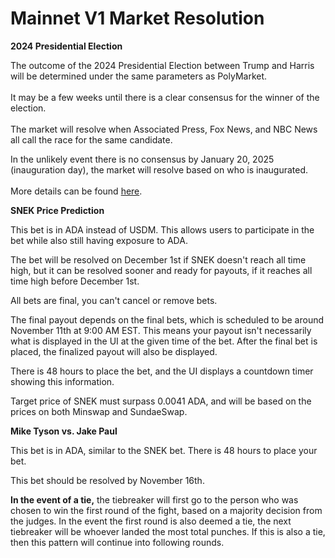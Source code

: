 # Mainnet V1 Market Resolution

**2024 Presidential Election**

The outcome of the 2024 Presidential Election between Trump and Harris will be determined under the same parameters as PolyMarket. \
\
It may be a few weeks until there is a clear consensus for the winner of the election.\
\
The market will resolve when Associated Press, Fox News, and NBC News all call the race for the same candidate.

In the unlikely event there is no consensus by January 20, 2025 (inauguration day), the market will resolve based on who is inaugurated. \
\
More details can be found [here](https://x.com/polymarket/status/1852493928072970425?s=46\&t=X1sJLYL6zORh4pcBGIlQCw).

**SNEK Price Prediction**

This bet is in ADA instead of USDM. This allows users to participate in the bet while also still having exposure to ADA.&#x20;

The bet will be resolved on December 1st if SNEK doesn't reach all time high, but it can be resolved sooner and ready for payouts, if it reaches all time high before December 1st.

All bets are final, you can't cancel or remove bets.

The final payout depends on the final bets, which is scheduled to be around November 11th at 9:00 AM EST. This means your payout isn't necessarily what is displayed in the UI at the given time of the bet. After the final bet is placed, the finalized payout will also be displayed.

There is 48 hours to place the bet, and the UI displays a countdown timer showing this information.

Target price of SNEK must surpass 0.0041 ADA, and will be based on the prices on both Minswap and SundaeSwap.

**Mike Tyson vs. Jake Paul**

This bet is in ADA, similar to the SNEK bet. There is 48 hours to place your bet.

This bet should be resolved by November 16th.&#x20;

**In the event of a tie,** the tiebreaker will first go to the person who was chosen to win the first round of the fight, based on a majority decision from the judges. In the event the first round is also deemed a tie, the next tiebreaker will be whoever landed the most total punches. If this is also a tie, then this pattern will continue into following rounds.&#x20;
